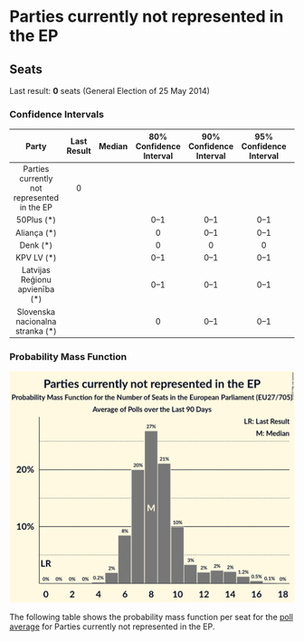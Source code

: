 # Parties currently not represented in the EP

## Seats

Last result: **0** seats (General Election of 25 May 2014)

### Confidence Intervals

| Party | Last Result | Median | 80% Confidence Interval | 90% Confidence Interval | 95% Confidence Interval | 99% Confidence Interval |
|:-----:|:-----------:|:------:|:-----------------------:|:-----------------------:|:-----------------------:|:-----------------------:|
| Parties currently not represented in the EP | 0 |  |  |  |  |  |
| 50Plus (*) | |  | 0–1 | 0–1 | 0–1 | 0–2 |
| Aliança (*) | |  | 0 | 0–1 | 0–1 | 0–1 |
| Denk (*) | |  | 0 | 0 | 0 | 0 |
| KPV LV (*) | |  | 0–1 | 0–1 | 0–1 | 0–1 |
| Latvijas Reģionu apvienība (*) | |  | 0–1 | 0–1 | 0–1 | 0–1 |
| Slovenska nacionalna stranka (*) | |  | 0 | 0–1 | 0–1 | 0–1 |

### Probability Mass Function

![Graph with seats probability mass function not yet produced](average-seats-pmf-partiescurrentlynotrepresentedintheep.png "Seats Probability Mass Function")

The following table shows the probability mass function per seat for the [poll average](average.html) for Parties currently not represented in the EP.

